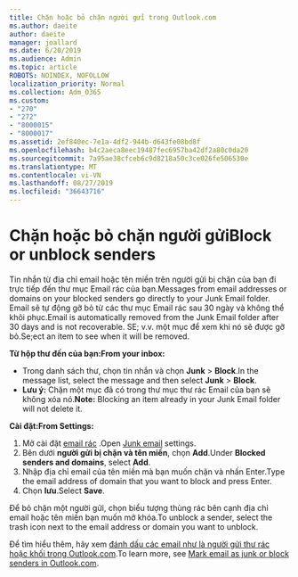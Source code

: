 ```yaml
---
title: Chặn hoặc bỏ chặn người gửi trong Outlook.com
ms.author: daeite
author: daeite
manager: joallard
ms.date: 6/20/2019
ms.audience: Admin
ms.topic: article
ROBOTS: NOINDEX, NOFOLLOW
localization_priority: Normal
ms.collection: Adm_O365
ms.custom:
- "270"
- "272"
- "8000015"
- "8000017"
ms.assetid: 2ef840ec-7e1a-4df2-944b-d643fe08bd8f
ms.openlocfilehash: b4c2aeca8eec19487fec6957ba42df2a80c0da20
ms.sourcegitcommit: 7a95ae38cfceb6c9d8218a50c3ce026fe506530e
ms.translationtype: MT
ms.contentlocale: vi-VN
ms.lasthandoff: 08/27/2019
ms.locfileid: "36643716"
---
```

# <a name="block-or-unblock-senders"></a><span data-ttu-id="be898-102">Chặn hoặc bỏ chặn người gửi</span><span class="sxs-lookup"><span data-stu-id="be898-102">Block or unblock senders</span></span>

<span data-ttu-id="be898-103">Tin nhắn từ địa chỉ email hoặc tên miền trên người gửi bị chặn của bạn đi trực tiếp đến thư mục Email rác của bạn.</span><span class="sxs-lookup"><span data-stu-id="be898-103">Messages from email addresses or domains on your blocked senders go directly to your Junk Email folder.</span></span> <span data-ttu-id="be898-104">Email sẽ tự động gỡ bỏ từ các thư mục Email rác sau 30 ngày và không thể khôi phục.</span><span class="sxs-lookup"><span data-stu-id="be898-104">Email is automatically removed from the Junk Email folder after 30 days and is not recoverable.</span></span> <span data-ttu-id="be898-105">SE; v.v. một mục để xem khi nó sẽ được gỡ bỏ.</span><span class="sxs-lookup"><span data-stu-id="be898-105">Se;ect an item to see when it will be removed.</span></span>

<span data-ttu-id="be898-106">**Từ hộp thư đến của bạn:**</span><span class="sxs-lookup"><span data-stu-id="be898-106">**From your inbox:**</span></span>

- <span data-ttu-id="be898-107">Trong danh sách thư, chọn tin nhắn và chọn **Junk** > **Block**.</span><span class="sxs-lookup"><span data-stu-id="be898-107">In the message list, select the message and then select **Junk** > **Block**.</span></span>
- <span data-ttu-id="be898-108">**Lưu ý:** Chặn một mục đã có trong thư mục thư rác Email của bạn sẽ không xóa nó.</span><span class="sxs-lookup"><span data-stu-id="be898-108">**Note:** Blocking an item already in your Junk Email folder will not delete it.</span></span>

<span data-ttu-id="be898-109">**Cài đặt:**</span><span class="sxs-lookup"><span data-stu-id="be898-109">**From Settings:**</span></span>

1. <span data-ttu-id="be898-110">Mở cài đặt [email rác](https://outlook.live.com/mail/options/mail/junkEmail) .</span><span class="sxs-lookup"><span data-stu-id="be898-110">Open [Junk email](https://outlook.live.com/mail/options/mail/junkEmail) settings.</span></span>
2. <span data-ttu-id="be898-111">Bên dưới **người gửi bị chặn và tên miền**, chọn **Add**.</span><span class="sxs-lookup"><span data-stu-id="be898-111">Under **Blocked senders and domains**, select **Add**.</span></span>
3. <span data-ttu-id="be898-112">Nhập địa chỉ email của tên miền mà bạn muốn chặn và nhấn Enter.</span><span class="sxs-lookup"><span data-stu-id="be898-112">Type the email address of domain that you want to block and press Enter.</span></span>
4. <span data-ttu-id="be898-113">Chọn **lưu**.</span><span class="sxs-lookup"><span data-stu-id="be898-113">Select **Save**.</span></span>

<span data-ttu-id="be898-114">Để bỏ chặn một người gửi, chọn biểu tượng thùng rác bên cạnh địa chỉ email hoặc tên miền bạn muốn mở khóa.</span><span class="sxs-lookup"><span data-stu-id="be898-114">To unblock a sender, select the trash icon next to the email address or domain you want to unblock.</span></span>

<span data-ttu-id="be898-115">Để tìm hiểu thêm, hãy xem [đánh dấu các email như là người gửi thư rác hoặc khối trong Outlook.com](https://support.office.com/article/a3ece97b-82f8-4a5e-9ac3-e92fa6427ae4?wt.mc_id=Office_Outlook_com_Alchemy).</span><span class="sxs-lookup"><span data-stu-id="be898-115">To learn more, see [Mark email as junk or block senders in Outlook.com](https://support.office.com/article/a3ece97b-82f8-4a5e-9ac3-e92fa6427ae4?wt.mc_id=Office_Outlook_com_Alchemy).</span></span>